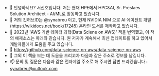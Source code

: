 - 👋 안녕하세요? 서진호입니다. 저는 현재 HPE에서 HPC&AI, Sr. Preslaes Solution Architect - AI/ML로 활동하고 있습니다.
- 💞️ 저의 깃허브ID는 @synabreu 이고, 현재 NVIDIA NIM 으로 AI 에이전트 개발(https://wikidocs.net/book/17245) 온라인 도서를 제작하고 있습니다. 
- 👀 2023년 'AWS 기반 데이터 과학(Data Sciene on AWS)' 책을 번역했고, 이 책의 예제소스는 아래와 같습니다. 원 저자가 계속해서 최신 업데이트를 하고 있어서 개발자들에게 도움을 주고 있습니다.  
- 🌱 https://github.com/data-science-on-aws/data-science-on-aws 
- 💞️ 그외 이 책을 보는 데 도움을 드리고자 다음과 같은 주소로 정보를 남깁니다. 
- 📫 문의 및 질문은 다음과 같은 전자메일 주소로 해 주시면 답변 드리겠습니다 : synabreu@outlook.com

<!---
synabreu/synabreu is a ✨ special ✨ repository because its `README.md` (this file) appears on your GitHub profile.
You can click the Preview link to take a look at your changes.
--->
